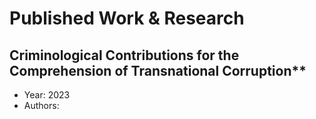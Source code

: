 # Published Work & Research
## Criminological Contributions for the Comprehension of Transnational Corruption**
  * Year: 2023
  * Authors: 
